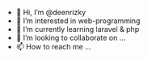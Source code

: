 - 👋 Hi, I’m @deenrizky
- 👀 I’m interested in web-programming
- 🌱 I’m currently learning laravel & php
- 💞️ I’m looking to collaborate on ...
- 📫 How to reach me ...

<!---
deenrizky/deenrizky is a ✨ special ✨ repository because its `README.md` (this file) appears on your GitHub profile.
You can click the Preview link to take a look at your changes.
--->
